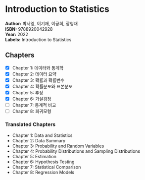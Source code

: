 # Introduction to Statistics
**Author:** 박서영, 이기재, 이긍희, 장영재 <br/>
**ISBN:** 9788920042928 <br/>
**Year:** 2022 <br/>
**Labels:** Introduction to Statistics

## Chapters
- [x] Chapter 1: 데이터와 통계학
- [x] Chapter 2: 데이터 요약
- [x] Chapter 3: 확률과 확률변수
- [x] Chapter 4: 확률분포와 표본분포
- [x] Chapter 5: 추정
- [x] Chapter 6: 가설검정
- [ ] Chapter 7: 통계적 비교
- [ ] Chapter 8: 회귀모형

### Translated Chapters
- Chapter 1: Data and Statistics
- Chapter 2: Data Summary
- Chapter 3: Probability and Random Variables
- Chapter 4: Probability Distributions and Sampling Distributions
- Chapter 5: Estimation
- Chapter 6: Hypothesis Testing
- Chapter 7: Statistical Comparison
- Chapter 8: Regression Models
